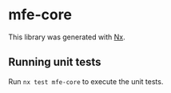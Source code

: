 # mfe-core

This library was generated with [Nx](https://nx.dev).

## Running unit tests

Run `nx test mfe-core` to execute the unit tests.

